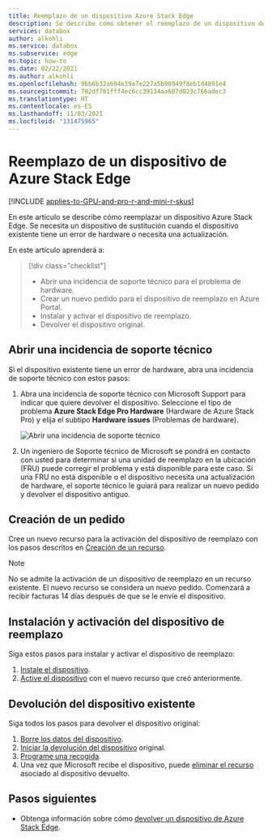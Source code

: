 ```yaml
---
title: Reemplazo de un dispositivo Azure Stack Edge
description: Se describe cómo obtener el reemplazo de un dispositivo de Azure Stack Edge.
services: databox
author: alkohli
ms.service: databox
ms.subservice: edge
ms.topic: how-to
ms.date: 02/22/2021
ms.author: alkohli
ms.openlocfilehash: 96b6b32a694e39a7e227a5b98949f8eb1d4891e4
ms.sourcegitcommit: 702df701fff4ec6cc39134aa607d023c766adec3
ms.translationtype: HT
ms.contentlocale: es-ES
ms.lasthandoff: 11/03/2021
ms.locfileid: "131475965"
---
```

# <a name="replace-your-azure-stack-edge-device"></a>Reemplazo de un dispositivo de Azure Stack Edge

[!INCLUDE [applies-to-GPU-and-pro-r-and-mini-r-skus](../../includes/azure-stack-edge-applies-to-gpu-pro-r-mini-r-sku.md)]

En este artículo se describe cómo reemplazar un dispositivo Azure Stack Edge. Se necesita un dispositivo de sustitución cuando el dispositivo existente tiene un error de hardware o necesita una actualización. 


En este artículo aprenderá a:

> [!div class="checklist"]
>
> * Abrir una incidencia de soporte técnico para el problema de hardware.
> * Crear un nuevo pedido para el dispositivo de reemplazo en Azure Portal.
> * Instalar y activar el dispositivo de reemplazo.
> * Devolver el dispositivo original.

## <a name="open-a-support-ticket"></a>Abrir una incidencia de soporte técnico

Si el dispositivo existente tiene un error de hardware, abra una incidencia de soporte técnico con estos pasos:

1. Abra una incidencia de soporte técnico con Microsoft Support para indicar que quiere devolver el dispositivo. Seleccione el tipo de problema **Azure Stack Edge Pro Hardware** (Hardware de Azure Stack Pro) y elija el subtipo **Hardware issues** (Problemas de hardware).  

    ![Abrir una incidencia de soporte técnico](media/azure-stack-edge-replace-device/open-support-ticket-1.png)  

2. Un ingeniero de Soporte técnico de Microsoft se pondrá en contacto con usted para determinar si una unidad de reemplazo en la ubicación (FRU) puede corregir el problema y está disponible para este caso. Si una FRU no está disponible o el dispositivo necesita una actualización de hardware, el soporte técnico le guiará para realizar un nuevo pedido y devolver el dispositivo antiguo.

## <a name="create-a-new-order"></a>Creación de un pedido

Cree un nuevo recurso para la activación del dispositivo de reemplazo con los pasos descritos en [Creación de un recurso](azure-stack-edge-gpu-deploy-prep.md#create-a-new-resource).

> [!NOTE]
> No se admite la activación de un dispositivo de reemplazo en un recurso existente. El nuevo recurso se considera un nuevo pedido. Comenzará a recibir facturas 14 días después de que se le envíe el dispositivo.

## <a name="install-and-activate-the-replacement-device"></a>Instalación y activación del dispositivo de reemplazo

Siga estos pasos para instalar y activar el dispositivo de reemplazo:

1. [Instale el dispositivo](azure-stack-edge-deploy-install.md).
2. [Active el dispositivo](azure-stack-edge-deploy-connect-setup-activate.md) con el nuevo recurso que creó anteriormente.

## <a name="return-your-existing-device"></a>Devolución del dispositivo existente

Siga todos los pasos para devolver el dispositivo original:

1. [Borre los datos del dispositivo](azure-stack-edge-return-device.md#erase-data-from-the-device).
2. [Iniciar la devolución del dispositivo](azure-stack-edge-return-device.md#initiate-device-return) original.
3. [Programe una recogida](azure-stack-edge-return-device.md#schedule-a-pickup).
4. Una vez que Microsoft recibe el dispositivo, puede [eliminar el recurso](azure-stack-edge-return-device.md#complete-return) asociado al dispositivo devuelto.


## <a name="next-steps"></a>Pasos siguientes

- Obtenga información sobre cómo [devolver un dispositivo de Azure Stack Edge](azure-stack-edge-return-device.md).
